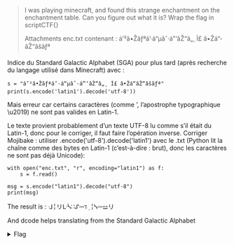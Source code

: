 > I was playing minecraft, and found this strange enchantment on the enchantment table. Can you figure out what it is? Wrap the flag in scriptCTF{}
> 
> Attachments
> enc.txt
> contenant : á’²â•Žãƒªá’·á“µâˆ·á”‘âŽ“â„¸ Ì£ â•Žá“­âŽ“âšãƒª

Indice du Standard Galactic Alphabet (SGA) pour plus tard (après recherche du langage utilisé dans Minecraft)
avec : 
```
s = "á’²â•Žãƒªá’·á“µâˆ·á”‘âŽ“â„¸ Ì£ â•Žá“­âŽ“âšãƒª" 
print(s.encode('latin1').decode('utf-8'))
```

Mais erreur car certains caractères (comme ’, l’apostrophe typographique \u2019) ne sont pas valides en Latin-1.

Le texte provient probablement d’un texte UTF-8 lu comme s’il était du Latin-1, donc pour le corriger, il faut faire l’opération inverse. Corriger Mojibake : utiliser .encode('utf-8').decode('latin1') avec le .txt (Python lit la chaîne comme des bytes en Latin-1 (c’est-à-dire : brut), donc les caractères ne sont pas déjà Unicode): 

```
with open("enc.txt", "r", encoding="latin1") as f:
    s = f.read()

msg = s.encode("latin1").decode("utf-8")
print(msg)
```

The result is : 
ᒲ╎リᒷᓵ∷ᔑ⎓ℸ ̣ ╎ᓭ⎓⚍リ

And dcode helps translating from the Standard Galactic Alphabet

<details>
<summary>Flag</summary>

`scriptCTF{MINECRAFTISFUN}`

</details>
